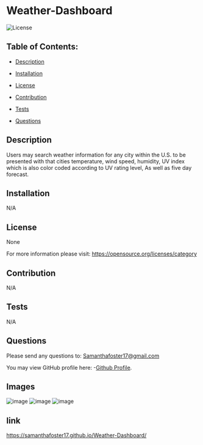 # Weather-Dashboard
   
![License](https://img.shields.io/badge/License-None-blue.svg "License Badge")


## Table of Contents:

- [Description](#description)

- [Installation](#installation)

- [License](#license) 

- [Contribution](#contribution)

- [Tests](#tests)

- [Questions](#questions) 


## Description
Users may search weather information for any city within the U.S. to be presented with that cities temperature, wind speed, humidity, UV index which is also color coded according to UV rating level, As well as five day forecast.  
  
## Installation 
N/A 
  
## License
None

For more information please visit: 
https://opensource.org/licenses/category
  
## Contribution 
N/A 
  
## Tests
N/A 
  
## Questions 
Please send any questions to: Samanthafoster17@gmail.com

You may view GitHub profile here: 
-[Github Profile](https://github.com/Samanthafoster17).


## Images
![image](https://user-images.githubusercontent.com/68489432/94578338-9d4cff00-0245-11eb-93ea-19d5a5b7c02b.png)
![image](https://user-images.githubusercontent.com/68489432/96193989-62221f80-0f17-11eb-99e3-2b8ccddc0487.png)
![image](https://user-images.githubusercontent.com/68489432/96193996-68b09700-0f17-11eb-9ef7-422441cb458b.png)

## link 
https://samanthafoster17.github.io/Weather-Dashboard/

